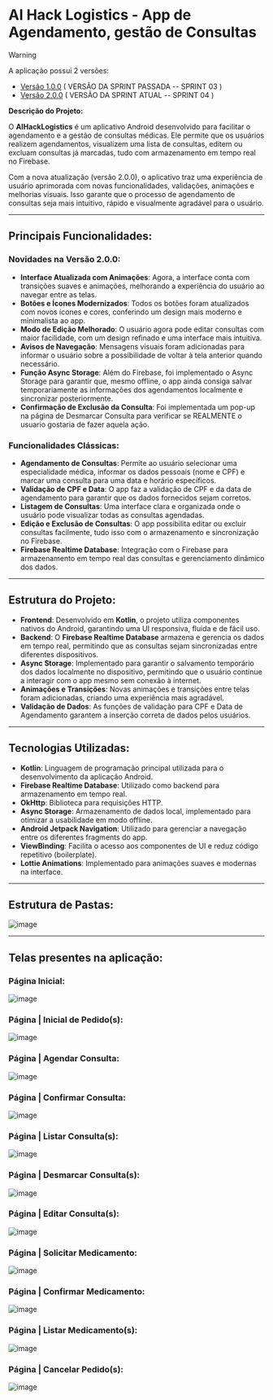 # AI Hack Logistics - App de Agendamento, gestão de Consultas

> [!WARNING]
> A aplicação possui 2 versões:
> - [Versão 1.0.0](https://github.com/GiovanniSguizzardi/AiHackLogisticsKotlinApp/tree/f44e184e371c74e86e31e70585b6ff3b6c1d938a/ProjetoChallenge) ( VERSÃO DA SPRINT PASSADA -- SPRINT 03 )
> - [Versão 2.0.0](https://github.com/GiovanniSguizzardi/AiHackLogisticsKotlinApp/tree/f44e184e371c74e86e31e70585b6ff3b6c1d938a/ProjetoChallengeV2) ( VERSÃO DA SPRINT ATUAL -- SPRINT 04 )

**Descrição do Projeto:**

O **AIHackLogistics** é um aplicativo Android desenvolvido para facilitar o agendamento e a gestão de consultas médicas. Ele permite que os usuários realizem agendamentos, visualizem uma lista de consultas, editem ou excluam consultas já marcadas, tudo com armazenamento em tempo real no Firebase. 

Com a nova atualização (versão 2.0.0), o aplicativo traz uma experiência de usuário aprimorada com novas funcionalidades, validações, animações e melhorias visuais. Isso garante que o processo de agendamento de consultas seja mais intuitivo, rápido e visualmente agradável para o usuário.

---

## Principais Funcionalidades:

### **Novidades na Versão 2.0.0**:

- **Interface Atualizada com Animações**: Agora, a interface conta com transições suaves e animações, melhorando a experiência do usuário ao navegar entre as telas.
- **Botões e Ícones Modernizados**: Todos os botões foram atualizados com novos ícones e cores, conferindo um design mais moderno e minimalista ao app.
- **Modo de Edição Melhorado**: O usuário agora pode editar consultas com maior facilidade, com um design refinado e uma interface mais intuitiva.
- **Avisos de Navegação**: Mensagens visuais foram adicionadas para informar o usuário sobre a possibilidade de voltar à tela anterior quando necessário.
- **Função Async Storage**: Além do Firebase, foi implementado o Async Storage para garantir que, mesmo offline, o app ainda consiga salvar temporariamente as informações dos agendamentos localmente e sincronizar posteriormente.
- **Confirmação de Exclusão da Consulta**: Foi implementada um pop-up na página de Desmarcar Consulta para verificar se REALMENTE o usuario gostaria de fazer aquela ação.

### **Funcionalidades Clássicas**:

- **Agendamento de Consultas**: Permite ao usuário selecionar uma especialidade médica, informar os dados pessoais (nome e CPF) e marcar uma consulta para uma data e horário específicos.
- **Validação de CPF e Data**: O app faz a validação de CPF e da data de agendamento para garantir que os dados fornecidos sejam corretos.
- **Listagem de Consultas**: Uma interface clara e organizada onde o usuário pode visualizar todas as consultas agendadas.
- **Edição e Exclusão de Consultas**: O app possibilita editar ou excluir consultas facilmente, tudo isso com o armazenamento e sincronização no Firebase.
- **Firebase Realtime Database**: Integração com o Firebase para armazenamento em tempo real das consultas e gerenciamento dinâmico dos dados.

---

## Estrutura do Projeto:

- **Frontend**: Desenvolvido em **Kotlin**, o projeto utiliza componentes nativos do Android, garantindo uma UI responsiva, fluida e de fácil uso.
- **Backend**: O **Firebase Realtime Database** armazena e gerencia os dados em tempo real, permitindo que as consultas sejam sincronizadas entre diferentes dispositivos.
- **Async Storage**: Implementado para garantir o salvamento temporário dos dados localmente no dispositivo, permitindo que o usuário continue a interagir com o app mesmo sem conexão à internet.
- **Animações e Transições**: Novas animações e transições entre telas foram adicionadas, criando uma experiência mais agradável.
- **Validação de Dados**: As funções de validação para CPF e Data de Agendamento garantem a inserção correta de dados pelos usuários.

---

## Tecnologias Utilizadas:

- **Kotlin**: Linguagem de programação principal utilizada para o desenvolvimento da aplicação Android.
- **Firebase Realtime Database**: Utilizado como backend para armazenamento em tempo real.
- **OkHttp**: Biblioteca para requisições HTTP.
- **Async Storage**: Armazenamento de dados local, implementado para otimizar a usabilidade em modo offline.
- **Android Jetpack Navigation**: Utilizado para gerenciar a navegação entre os diferentes fragments do app.
- **ViewBinding**: Facilita o acesso aos componentes de UI e reduz código repetitivo (boilerplate).
- **Lottie Animations**: Implementado para animações suaves e modernas na interface.

---

## Estrutura de Pastas:

![image](https://github.com/user-attachments/assets/0b66d669-8e26-43da-9bae-3a2c4e705c37)

---

## Telas presentes na aplicação:

### Página Inicial:
![image](https://github.com/user-attachments/assets/19f2c840-9d30-4f13-9937-9c4db8d61ec8)

### Página | Inicial de Pedido(s):
![image](https://github.com/user-attachments/assets/2f866b28-d372-4902-8de1-e900b102b861)

### Página | Agendar Consulta:
![image](https://github.com/user-attachments/assets/dde9b407-ee11-4175-a87b-8dc6083f8147)

### Página | Confirmar Consulta:
![image](https://github.com/user-attachments/assets/f4cd7581-787d-43dd-868c-9b981bfc2ef5)

### Página | Listar Consulta(s):
![image](https://github.com/user-attachments/assets/355fa04b-0675-4909-9bf6-d95ae0b4a50e)

### Página | Desmarcar Consulta(s):
![image](https://github.com/user-attachments/assets/bfa1ed95-21b6-48ef-a0e3-65331b81d602)

### Página | Editar Consulta(s):
![image](https://github.com/user-attachments/assets/f34e9326-cca1-40bf-8e28-3c3de717869e)

### Página | Solicitar Medicamento:
![image](https://github.com/user-attachments/assets/f990f06f-8000-4127-9739-10ed3eb1a37b)

### Página | Confirmar Medicamento:
![image](https://github.com/user-attachments/assets/57e421cd-de2d-406d-9851-0a998ff32058)

### Página | Listar Medicamento(s):
![image](https://github.com/user-attachments/assets/f4e47b7f-9a10-4597-88d0-48640d034001)

### Página | Cancelar Pedido(s):
![image](https://github.com/user-attachments/assets/1f062fa1-5335-46d9-acc0-ee586231dd71)


